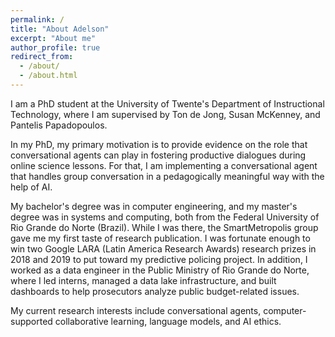 ```yaml
---
permalink: /
title: "About Adelson"
excerpt: "About me"
author_profile: true
redirect_from:
  - /about/
  - /about.html
---
```


I am a PhD student at the University of Twente's Department of Instructional Technology, where I am supervised by Ton de Jong, Susan McKenney, and Pantelis Papadopoulos.

In my PhD, my primary motivation is to provide evidence on the role that conversational agents can play in fostering productive dialogues during online science lessons. For that, I am implementing a conversational agent that handles group conversation in a pedagogically meaningful way with the help of AI.

My bachelor's degree was in computer engineering, and my master's degree was in systems and computing, both from the Federal University of Rio Grande do Norte (Brazil). While I was there, the SmartMetropolis group gave me my first taste of research publication. I was fortunate enough to win two Google LARA (Latin America Research Awards) research prizes in 2018 and 2019 to put toward my predictive policing project. In addition, I worked as a data engineer in the Public Ministry of Rio Grande do Norte, where I led interns, managed a data lake infrastructure, and built dashboards to help prosecutors analyze public budget-related issues.

My current research interests include conversational agents, computer-supported collaborative learning, language models, and AI ethics.
